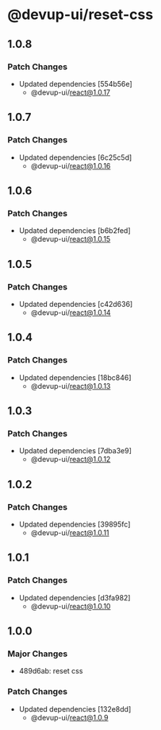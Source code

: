 # @devup-ui/reset-css

## 1.0.8

### Patch Changes

- Updated dependencies [554b56e]
  - @devup-ui/react@1.0.17

## 1.0.7

### Patch Changes

- Updated dependencies [6c25c5d]
  - @devup-ui/react@1.0.16

## 1.0.6

### Patch Changes

- Updated dependencies [b6b2fed]
  - @devup-ui/react@1.0.15

## 1.0.5

### Patch Changes

- Updated dependencies [c42d636]
  - @devup-ui/react@1.0.14

## 1.0.4

### Patch Changes

- Updated dependencies [18bc846]
  - @devup-ui/react@1.0.13

## 1.0.3

### Patch Changes

- Updated dependencies [7dba3e9]
  - @devup-ui/react@1.0.12

## 1.0.2

### Patch Changes

- Updated dependencies [39895fc]
  - @devup-ui/react@1.0.11

## 1.0.1

### Patch Changes

- Updated dependencies [d3fa982]
  - @devup-ui/react@1.0.10

## 1.0.0

### Major Changes

- 489d6ab: reset css

### Patch Changes

- Updated dependencies [132e8dd]
  - @devup-ui/react@1.0.9
